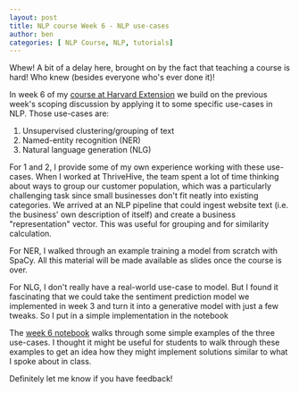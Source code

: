 ```yaml
---
layout: post
title: NLP course Week 6 - NLP use-cases
author: ben
categories: [ NLP Course, NLP, tutorials]
---
```


Whew! A bit of a delay here, brought on by the fact that teaching a course is hard! Who knew (besides everyone who's ever done it)! 

In week 6 of my [course at Harvard Extension](https://www.extension.harvard.edu/course-catalog/courses-by-certificate/data-science-certificate/text-analytics-and-natural-language-processing/34793) we build on the previous week's scoping discussion by applying it to some specific use-cases in NLP.  Those use-cases are:

1) Unsupervised clustering/grouping of text
2) Named-entity recognition (NER)
3) Natural language generation (NLG)

For 1 and 2, I provide some of my own experience working with these use-cases.  When I worked at ThriveHive, the team spent a lot of time thinking about ways to group our customer population, which was a particularly challenging task since small businesses don't fit neatly into existing categories.  We arrived at an NLP pipeline that could ingest website text (i.e. the business' own description of itself) and create a business "representation" vector.  This was useful for grouping and for similarity calculation.

For NER, I walked through an example training a model from scratch with SpaCy.  All this material will be made available as slides once the course is over.

For NLG, I don't really have a real-world use-case to model.  But I found it fascinating that we could take the sentiment prediction model we implemented in week 3 and turn it into a generative model with just a few tweaks.  So I put in a simple implementation in the notebook

The [week 6 notebook](https://github.com/bpben/nlp_lessons/blob/master/notebooks_instructor/week_6_usecases.ipynb) walks through some simple examples of the three use-cases.  I thought it might be useful for students to walk through these examples to get an idea how they might implement solutions similar to what I spoke about in class. 

Definitely let me know if you have feedback!